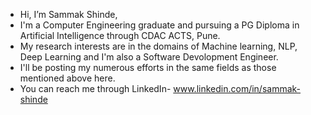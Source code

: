 - Hi, I’m Sammak Shinde,
- I'm a Computer Engineering graduate and pursuing a PG Diploma in Artificial Intelligence through CDAC ACTS, Pune.
- My research interests are in the domains of Machine learning, NLP, Deep Learning and I'm also a Software Devolopment Engineer. 
- I'll be posting my numerous efforts in the same fields as those mentioned above here. 
- You can reach me through LinkedIn- www.linkedin.com/in/sammak-shinde

<!---
sammaknshinde2410/sammaknshinde2410 is a ✨ special ✨ repository because its `README.md` (this file) appears on your GitHub profile.
You can click the Preview link to take a look at your changes.
--->
